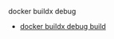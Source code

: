 docker buildx debug


<!--
This page is automatically generated from Docker's source code. If you want to
suggest a change to the text that appears here, open a ticket or pull request
in the source repository on GitHub:

https://github.com/docker/buildx
-->



- [docker buildx debug build](https://docs.docker.com/reference/cli/docker/buildx/debug/build/)
